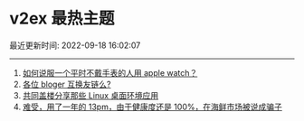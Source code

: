 # v2ex 最热主题

最近更新时间: 2022-09-18 16:02:07

--- 
1. [如何说服一个平时不戴手表的人用 apple watch？](https://www.v2ex.com/t/880950) 
2. [各位 bloger 互换友链么?](https://www.v2ex.com/t/880945) 
3. [共同盖楼分享那些 Linux 桌面环境应用](https://www.v2ex.com/t/880985) 
4. [难受，用了一年的 13pm，由于健康度还是 100%，在海鲜市场被说成骗子](https://www.v2ex.com/t/881004) 
